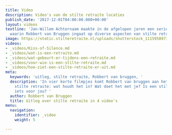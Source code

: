 ```yaml
---
title: Video
description: Video's van de stilte retraite locaties
publish_date: '2017-12-01T04:00:00.000+00:00'
layout: videos
textline: 'Jan-Willem Achternaam maakte in de afgelopen jaren een serie korte filmpjes
  waarin Robbert van Bruggen ingaat op diverse aspecten van stilte retraites. '
image: https://static.stilteretraite.nl/uploads/shutterstock_1115950973.jpg
videos:
- _videos/Kiss-of-Silence.md
- _videos/wat-is-een-retraite.md
- _videos/wat-gebeurt-er-tijdens-een-retraite.md
- _videos/voor-wie-is-een-stilte-retraite.md
- _videos/hoe-ziet-een-stilte-retraite-er-uit.md
meta:
  keywords: 'uitleg, stilte retraite, Robbert van bruggen, '
  description: 'In vier korte filmpjes komt Robbert van bruggen aan het woord over
    stilte retraite: wat houdt het in? Wat doet het met je? Is een stilte retraite
    iets voor jou? '
  author: Robbert van Bruggen
  title: Uitleg over stilte retraite in 4 video's
menu:
  navigation:
    identifier: _video
    weight: 5

---
```

